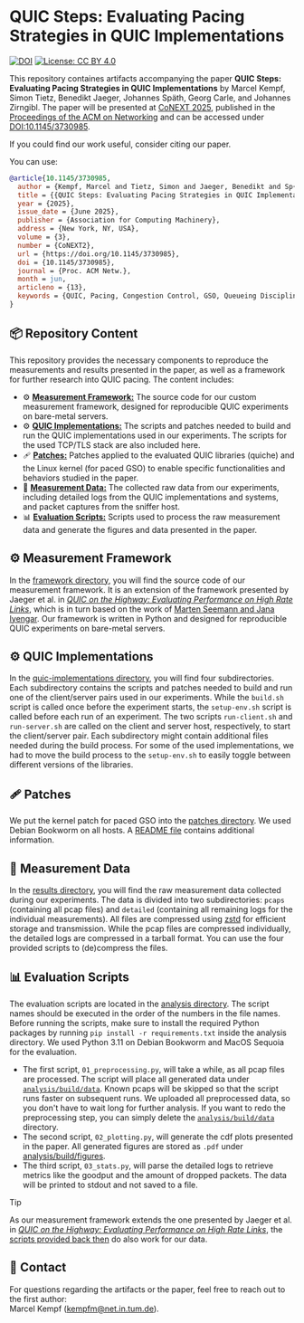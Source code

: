 # QUIC Steps: Evaluating Pacing Strategies in QUIC Implementations

[![DOI](https://zenodo.org/badge/DOI/10.5281/zenodo.15311561.svg)](https://doi.org/10.5281/zenodo.15311561)
[![License: CC BY 4.0](https://img.shields.io/badge/License-CC_BY_4.0-lightgrey.svg)](https://creativecommons.org/licenses/by/4.0/)

This repository containes artifacts accompanying the paper **QUIC Steps: Evaluating Pacing Strategies in QUIC Implementations** by Marcel Kempf, Simon Tietz, Benedikt Jaeger, Johannes Späth, Georg Carle, and Johannes Zirngibl.
The paper will be presented at [CoNEXT 2025](https://conferences.sigcomm.org/co-next/2025/#!/home), published in the [Proceedings of the ACM on Networking](https://dl.acm.org/journal/pacmnet) and can be accessed under [DOI:10.1145/3730985](https://doi.org/10.1145/3730985).

If you could find our work useful, consider citing our paper. 

You can use:

```bibtex
@article{10.1145/3730985,
  author = {Kempf, Marcel and Tietz, Simon and Jaeger, Benedikt and Sp{\"a}th, Johannes and Carle, Georg and Zirngibl, Johannes},
  title = {{QUIC Steps: Evaluating Pacing Strategies in QUIC Implementations}},
  year = {2025},
  issue_date = {June 2025},
  publisher = {Association for Computing Machinery},
  address = {New York, NY, USA},
  volume = {3},
  number = {CoNEXT2},
  url = {https://doi.org/10.1145/3730985},
  doi = {10.1145/3730985},
  journal = {Proc. ACM Netw.},
  month = jun,
  articleno = {13},
  keywords = {QUIC, Pacing, Congestion Control, GSO, Queueing Disciplines, Measurement Framework}
}
```

## 📦 Repository Content

This repository provides the necessary components to reproduce the measurements and results presented in the paper, as well as a framework for further research into QUIC pacing. The content includes:

* ⚙️ [**Measurement Framework:**](#️-measurement-framework) The source code for our custom measurement framework, designed for reproducible QUIC experiments on bare-metal servers.
* ⚙️ [**QUIC Implementations:**](#️-quic-implementations) The scripts and patches needed to build and run the QUIC implementations used in our experiments. The scripts for the used TCP/TLS stack are also included here.
* 🩹 [**Patches:**](#-patches) Patches applied to the evaluated QUIC libraries (quiche) and the Linux kernel (for paced GSO) to enable specific functionalities and behaviors studied in the paper.
* 📂 [**Measurement Data:**](#-measurement-data) The collected raw data from our experiments, including detailed logs from the QUIC implementations and systems, and packet captures from the sniffer host.
* 📊 [**Evaluation Scripts:**](#-evaluation-scripts) Scripts used to process the raw measurement data and generate the figures and data presented in the paper.

## ⚙️ Measurement Framework

In the [framework directory](framework), you will find the source code of our measurement framework.
It is an extension of the framework presented by Jaeger et al. in *[QUIC on the Highway: Evaluating Performance on High Rate Links](http://doi.org/10.23919/IFIPNetworking57963.2023.10186365)*, which is in turn based on the work of [Marten Seemann and Jana Iyengar](https://doi.org/10.1145/3405796.3405826).
Our framework is written in Python and designed for reproducible QUIC experiments on bare-metal servers.

## ⚙️ QUIC Implementations

In the [quic-implementations directory](quic-implementations), you will find four subdirectories.
Each subdirectory contains the scripts and patches needed to build and run one of the client/server pairs used in our experiments.
While the `build.sh` script is called once before the experiment starts, the `setup-env.sh` script is called before each run of an experiment.
The two scripts `run-client.sh` and `run-server.sh` are called on the client and server host, respectively, to start the client/server pair.
Each subdirectory might contain additional files needed during the build process.
For some of the used implementations, we had to move the build process to the `setup-env.sh` to easily toggle between different versions of the libraries.

## 🩹 Patches

We put the kernel patch for paced GSO into the [patches directory](patches). We used Debian Bookworm on all hosts. A [README file](patches/gso-pacing/README.md) contains additional information.

## 📂 Measurement Data

In the [results directory](results), you will find the raw measurement data collected during our experiments.
The data is divided into two subdirectories: `pcaps` (containing all pcap files) and `detailed` (containing all remaining logs for the individual measurements).
All files are compressed using [zstd](https://facebook.github.io/zstd/) for efficient storage and transmission.
While the pcap files are compressed individually, the detailed logs are compressed in a tarball format.
You can use the four provided scripts to (de)compress the files.

## 📊 Evaluation Scripts

The evaluation scripts are located in the [analysis directory](analysis).
The script names should be executed in the order of the numbers in the file names.
Before running the scripts, make sure to install the required Python packages by running `pip install -r requirements.txt` inside the analysis directory.
We used Python 3.11 on Debian Bookworm and MacOS Sequoia for the evaluation.
* The first script, `01_preprocessing.py`, will take a while, as all pcap files are processed. The script will place all generated data under [`analysis/build/data`](analysis/build/data). Known pcaps will be skipped so that the script runs faster on subsequent runs. We uploaded all preprocessed data, so you don't have to wait long for further analysis. If you want to redo the preprocessing step, you can simply delete the [`analysis/build/data`](analysis/build/data) directory.
* The second script, `02_plotting.py`, will generate the cdf plots presented in the paper. All generated figures are stored as `.pdf` under [analysis/build/figures](analysis/build/figures).
* The third script, `03_stats.py`, will parse the detailed logs to retrieve metrics like the goodput and the amount of dropped packets. The data will be printed to stdout and not saved to a file.

> [!TIP]
> As our measurement framework extends the one presented by Jaeger et al. in *[QUIC on the Highway: Evaluating Performance on High Rate Links](http://doi.org/10.23919/IFIPNetworking57963.2023.10186365)*, the [scripts provided back then](https://github.com/tumi8/quic-10g-paper) do also work for our data.

## 📧 Contact

For questions regarding the artifacts or the paper, feel free to reach out to the first author:\
Marcel Kempf (kempfm@net.in.tum.de).
